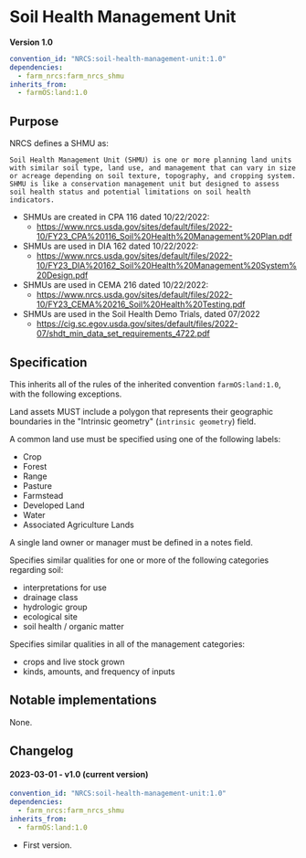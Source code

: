 # Soil Health Management Unit

**Version 1.0**

```yml
convention_id: "NRCS:soil-health-management-unit:1.0"
dependencies:
  - farm_nrcs:farm_nrcs_shmu
inherits_from:
  - farmOS:land:1.0
```

## Purpose

NRCS defines a SHMU as: 
```
Soil Health Management Unit (SHMU) is one or more planning land units with similar soil type, land use, and management that can vary in size or acreage depending on soil texture, topography, and cropping system. SHMU is like a conservation management unit but designed to assess soil health status and potential limitations on soil health indicators.
```
- SHMUs are created in CPA 116 dated 10/22/2022:
  - https://www.nrcs.usda.gov/sites/default/files/2022-10/FY23_CPA%20116_Soil%20Health%20Management%20Plan.pdf
- SHMUs are used in DIA 162 dated 10/22/2022:
  - https://www.nrcs.usda.gov/sites/default/files/2022-10/FY23_DIA%20162_Soil%20Health%20Management%20System%20Design.pdf
- SHMUs are used in CEMA 216 dated 10/22/2022:
  - https://www.nrcs.usda.gov/sites/default/files/2022-10/FY23_CEMA%20216_Soil%20Health%20Testing.pdf
- SHMUs are used in the Soil Health Demo Trials, dated 07/2022
  - https://cig.sc.egov.usda.gov/sites/default/files/2022-07/shdt_min_data_set_requirements_4722.pdf

## Specification

This inherits all of the rules of the inherited convention `farmOS:land:1.0`, with the following exceptions.

Land assets MUST include a polygon that represents their geographic boundaries in the "Intrinsic geometry" (`intrinsic geometry`) field.

A common land use must be specified using one of the following labels:
- Crop
- Forest
- Range
- Pasture
- Farmstead
- Developed Land 
- Water
- Associated Agriculture Lands

A single land owner or manager must be defined in a notes field.

Specifies similar qualities for one or more of the following categories regarding soil:
- interpretations for use
- drainage class
- hydrologic group
- ecological site
- soil health / organic matter

Specifies similar qualities in all of the management categories:
- crops and live stock grown
- kinds, amounts, and frequency of inputs


## Notable implementations

None.

## Changelog

#### 2023-03-01 - v1.0 (current version)

```yml
convention_id: "NRCS:soil-health-management-unit:1.0"
dependencies:
  - farm_nrcs:farm_nrcs_shmu
inherits_from:
  - farmOS:land:1.0
```

- First version.
